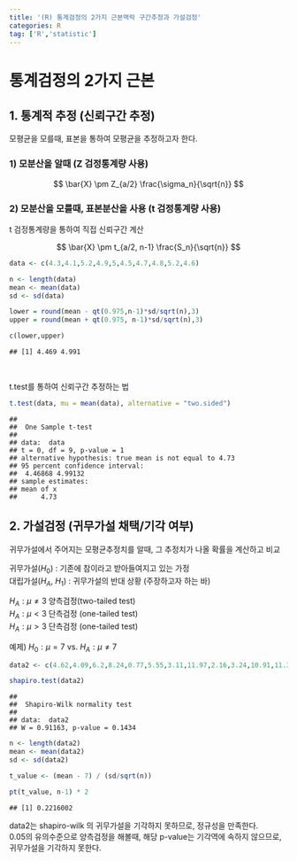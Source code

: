 ```yaml
---
title: '(R) 통계검정의 2가지 근본맥락 구간추정과 가설검정'
categories: R
tag: ['R','statistic']
---
```




# 통계검정의 2가지 근본

## 1. 통계적 추정 (신뢰구간 추정)

모평균을 모를때, 표본을 통하여 모평균을 추정하고자 한다.

### 1) 모분산을 알때 (Z 검정통계량 사용)

$$
\bar{X} \pm Z_{a/2} \frac{\sigma_n}{\sqrt{n}} 
$$

### 2) 모분산을 모를때, 표본분산을 사용 (t 검정통계량 사용)

t 검정통계량을 통하여 직접 신뢰구간 계산

$$ 
\bar{X} \pm t_{a/2, n-1} \frac{S_n}{\sqrt{n}} 
$$

``` r
data <- c(4.3,4.1,5.2,4.9,5,4.5,4.7,4.8,5.2,4.6)

n <- length(data)
mean <- mean(data)
sd <- sd(data)

lower = round(mean - qt(0.975,n-1)*sd/sqrt(n),3)
upper = round(mean + qt(0.975, n-1)*sd/sqrt(n),3)

c(lower,upper)
```

    ## [1] 4.469 4.991

<br/>

t.test를 통하여 신뢰구간 추정하는 법

``` r
t.test(data, mu = mean(data), alternative = "two.sided")
```

    ## 
    ##  One Sample t-test
    ## 
    ## data:  data
    ## t = 0, df = 9, p-value = 1
    ## alternative hypothesis: true mean is not equal to 4.73
    ## 95 percent confidence interval:
    ##  4.46868 4.99132
    ## sample estimates:
    ## mean of x 
    ##      4.73

## 2. 가설검정 (귀무가설 채택/기각 여부)

귀무가설에서 주어지는 모평균추정치를 알때, 그 추정치가 나올 확률을
계산하고 비교

귀무가설($H_0$) : 기존에 참이라고 받아들여지고 있는 가정  
대립가설($H_A$, $H_1$) : 귀무가설의 반대 상황 (주장하고자 하는 바)

$H_A : \mu \neq 3$ 양측검정(two-tailed test)  
$H_A : \mu < 3$ 단측검정 (one-tailed test)  
$H_A : \mu > 3$ 단측검정 (one-tailed test)

예제) $H_0 : \mu = 7$ vs. $H_A : \mu \neq 7$

``` r
data2 <- c(4.62,4.09,6.2,8.24,0.77,5.55,3.11,11.97,2.16,3.24,10.91,11.36,0.87,9.93,2.9)

shapiro.test(data2)
```

    ## 
    ##  Shapiro-Wilk normality test
    ## 
    ## data:  data2
    ## W = 0.91163, p-value = 0.1434

``` r
n <- length(data2)
mean <- mean(data2)
sd <- sd(data2)

t_value <- (mean - 7) / (sd/sqrt(n)) 

pt(t_value, n-1) * 2
```

    ## [1] 0.2216002

data2는 shapiro-wilk 의 귀무가설을 기각하지 못하므로, 정규성을
만족한다.  
0.05의 유의수준으로 양측검정을 해볼때, 해당 p-value는 기각역에 속하지
않으므로, 귀무가설을 기각하지 못한다.
